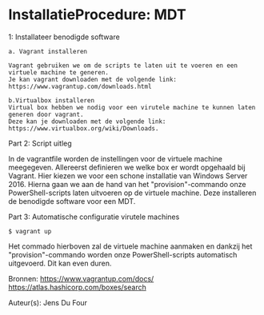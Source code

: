 # InstallatieProcedure: MDT

1: Installateer benodigde software  

    a. Vagrant installeren

    Vagrant gebruiken we om de scripts te laten uit te voeren en een virtuele machine te generen.
    Je kan vagrant downloaden met de volgende link: https://www.vagrantup.com/downloads.html

    b.Virtualbox installeren
    Virtual box hebben we nodig voor een virutele machine te kunnen laten generen door vagrant.
    Deze kan je downloaden met de volgende link: https://www.virtualbox.org/wiki/Downloads.

Part 2: Script uitleg

 In de vagrantfile worden de instellingen voor de virtuele machine meegegeven.
 Allereerst definieren we welke box er wordt opgehaald bij Vagrant.
 Hier kiezen we voor een schone installatie van Windows Server 2016.
 Hierna gaan we aan de hand van het "provision"-commando onze PowerShell-scripts laten uitvoeren op de virtuele machine.
 Deze installeren de benodigde software voor een MDT.

Part 3: Automatische configuratie virutele machines


```ShellSession
$ vagrant up
```

Het commado hierboven zal de virtuele machine aanmaken en dankzij het "provision"-commando worden onze PowerShell-scripts automatisch uitgevoerd.
Dit kan even duren.

 Bronnen:
 https://www.vagrantup.com/docs/
 https://atlas.hashicorp.com/boxes/search

 Auteur(s): Jens Du Four
